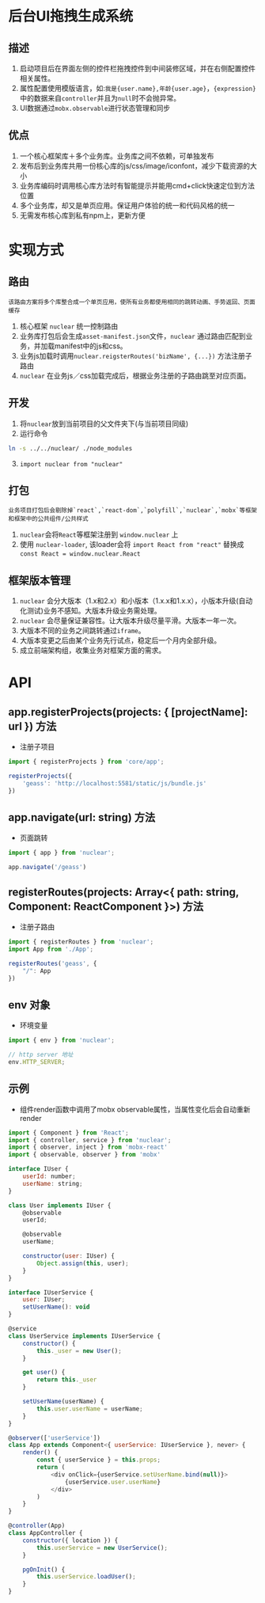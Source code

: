 # 后台UI拖拽生成系统

## 描述

1. 启动项目后在界面左侧的控件栏拖拽控件到中间装修区域，并在右侧配置控件相关属性。
2. 属性配置使用模版语言，如:`我是{user.name},年龄{user.age}`，`{expression}`中的数据来自`controller`并且为`null`时不会抛异常。
3. UI数据通过`mobx.observable`进行状态管理和同步

## 优点
1. 一个核心框架库＋多个业务库。业务库之间不依赖，可单独发布
2. 发布后到业务库共用一份核心库的js/css/image/iconfont，减少下载资源的大小
3. 业务库编码时调用核心库方法时有智能提示并能用cmd+click快速定位到方法位置
4. 多个业务库，却又是单页应用。保证用户体验的统一和代码风格的统一
5. 无需发布核心库到私有npm上，更新方便

# 实现方式

## 路由
```
该路由方案将多个库整合成一个单页应用，使所有业务都使用相同的跳转动画、手势返回、页面缓存
```
1. 核心框架 `nuclear` 统一控制路由
2. 业务库打包后会生成`asset-manifest.json`文件，`nuclear` 通过路由匹配到业务，并加载manifest中的js和css。
3. 业务js加载时调用`nuclear.reigsterRoutes('bizName', {...})` 方法注册子路由
4. `nuclear` 在业务js／css加载完成后，根据业务注册的子路由跳至对应页面。

## 开发

1. 将`nuclear`放到当前项目的父文件夹下(与当前项目同级)
2. 运行命令
```sh
ln -s ../../nuclear/ ./node_modules
```
3. `import nuclear from "nuclear"`

## 打包
```
业务项目打包后会剔除掉`react`,`react-dom`,`polyfill`,`nuclear`,`mobx`等框架和框架中的公共组件/公共样式
```
1. `nuclear`会将`React`等框架注册到 `window.nuclear` 上
2. 使用 `nuclear-loader`, 该loader会将 `import React from "react"` 替换成 `const React = window.nuclear.React`

## 框架版本管理

1. `nuclear` 会分大版本（1.x和2.x）和小版本（1.x.x和1.x.x），小版本升级(自动化测试)业务不感知。大版本升级业务需处理。
2. `nuclear` 会尽量保证兼容性。让大版本升级尽量平滑。大版本一年一次。
3. 大版本不同的业务之间跳转通过`iframe`。
4. 大版本变更之后由某个业务先行试点，稳定后一个月内全部升级。
5. 成立前端架构组，收集业务对框架方面的需求。

# API

## app.registerProjects(projects: { [projectName]: url }) 方法

* 注册子项目

```js
import { registerProjects } from 'core/app';

registerProjects({
    'geass': 'http://localhost:5581/static/js/bundle.js'
})
```

## app.navigate(url: string) 方法

* 页面跳转

```js
import { app } from 'nuclear';

app.navigate('/geass')
```

## registerRoutes(projects: Array<{ path: string, Component: ReactComponent }>) 方法

* 注册子路由

```js
import { registerRoutes } from 'nuclear';
import App from './App';

registerRoutes('geass', {
    "/": App
})
```

## env 对象

* 环境变量

```js
import { env } from 'nuclear';

// http server 地址
env.HTTP_SERVER;
```

## 示例

* 组件render函数中调用了mobx observable属性，当属性变化后会自动重新render

```js
import { Component } from 'React';
import { controller, service } from 'nuclear';
import { observer, inject } from 'mobx-react'
import { observable, observer } from 'mobx'

interface IUser {
    userId: number;
    userName: string;
}

class User implements IUser {
    @observable
    userId;

    @observable
    userName;

    constructor(user: IUser) {
        Object.assign(this, user);
    }
}

interface IUserService {
    user: IUser;
    setUserName(): void
}

@service
class UserService implements IUserService {
    constructor() {
        this._user = new User();
    }

    get user() {
        return this._user
    }

    setUserName(userName) {
        this.user.userName = userName;
    }
}

@observer(['userService'])
class App extends Component<{ userService: IUserService }, never> {
    render() {
        const { userService } = this.props;
        return (
            <div onClick={userService.setUserName.bind(null)}>
                {userService.user.userName}
            </div>
        )
    }
}

@controller(App)
class AppController {
    constructor({ location }) {
        this.userService = new UserService();
    }

    pgOnInit() {
        this.userService.loadUser();
    }
}
```